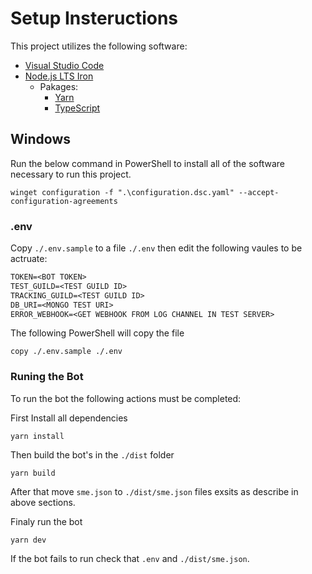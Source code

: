 # Setup Insteructions #

This project utilizes the following software:

- [Visual Studio Code](https://github.com/microsoft/vscode)
- [Node.js LTS Iron](https://github.com/nodejs/node/releases/tag/v20.9.0)
  - Pakages:
    - [Yarn](https://github.com/yarnpkg/yarn)
    - [TypeScript](https://github.com/microsoft/TypeScript)

## Windows ##

Run the below command in PowerShell to install all of the software necessary to run this project.

```pwsh
winget configuration -f ".\configuration.dsc.yaml" --accept-configuration-agreements
```

### .env ###

Copy `./.env.sample` to a file `./.env` then edit the following vaules to be actruate:

```txt
TOKEN=<BOT TOKEN>
TEST_GUILD=<TEST GUILD ID>
TRACKING_GUILD=<TEST GUILD ID>
DB_URI=<MONGO TEST URI>
ERROR_WEBHOOK=<GET WEBHOOK FROM LOG CHANNEL IN TEST SERVER>
```

The following PowerShell will copy the file

```pwsh
copy ./.env.sample ./.env
```

### Runing the Bot ###

To run the bot the following actions must be completed:

First Install all dependencies

```pwsh
yarn install
```

Then build the bot's in the `./dist` folder

```pwsh
yarn build
```

After that move `sme.json` to `./dist/sme.json` files exsits as describe in above sections.

Finaly run the bot

```pwsh
yarn dev
```

If the bot fails to run check that `.env` and `./dist/sme.json`.
